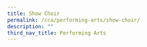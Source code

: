 ```yaml
---
title: Show Choir
permalink: /cca/performing-arts/show-choir/
description: ""
third_nav_title: Performing Arts
---
```

